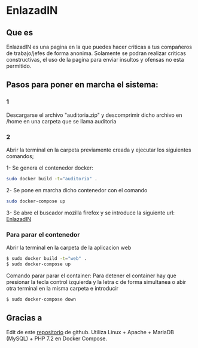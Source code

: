 # EnlazadIN
## Que es
EnlazadIN es una pagina en la que puedes hacer criticas a tus compañeros de trabajo/jefes de forma anonima.
Solamente se podran realizar criticas constructivas, el uso de la pagina para enviar insultos y ofensas no esta permitido.
## Pasos para poner en marcha el sistema:

### 1
Descargarse el archivo "auditoria.zip" y descomprimir dicho archivo en /home en una carpeta que se llama auditoria

### 2 
Abrir la terminal en la carpeta previamente creada y ejecutar los siguientes comandos;

1- Se genera el contenedor docker:
```bash
sudo docker build -t="auditoria" .
```
2- Se pone en marcha dicho contenedor con el comando 
```bash
sudo docker-compose up
```
3- Se abre el buscador mozilla firefox y se introduce la siguiente url:
[EnlazadIN](localhost:81/index.html)
### Para parar el contenedor 
Abrir la terminal en la carpeta de la aplicacion web
```bash
$ sudo docker build -t="web" .
$ sudo docker-compose up
```

Comando parar parar el container:
Para detener el container hay que presionar la tecla control izquierda y la letra c de forma simultanea o abir otra terminal en la misma carpeta e introducir  
```bash
$ sudo docker-compose down
```

## Gracias a   

Edit de este [repositorio](https://github.com/celsocelante/docker-lamp/issues/2) de github. 
Utiliza Linux + Apache + MariaDB (MySQL) + PHP 7.2 en Docker Compose.
